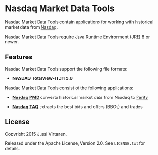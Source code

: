 Nasdaq Market Data Tools
========================

Nasdaq Market Data Tools contain applications for working with historical
market data from [Nasdaq][].

  [Nasdaq]: http://nasdaq.com

Nasdaq Market Data Tools require Java Runtime Environment (JRE) 8 or newer.


Features
--------

Nasdaq Market Data Tools support the following file formats:

- **NASDAQ TotalView-ITCH 5.0**

Nasdaq Market Data Tools consist of the following applications:

- [**Nasdaq PMD**](applications/pmd) converts historical market data from
  Nasdaq to [Parity][]

- [**Nasdaq TAQ**](applications/taq) extracts the best bids and offers (BBOs)
  and trades

  [Parity]: https://github.com/paritytrading/parity


License
-------

Copyright 2015 Jussi Virtanen.

Released under the Apache License, Version 2.0. See `LICENSE.txt` for details.
